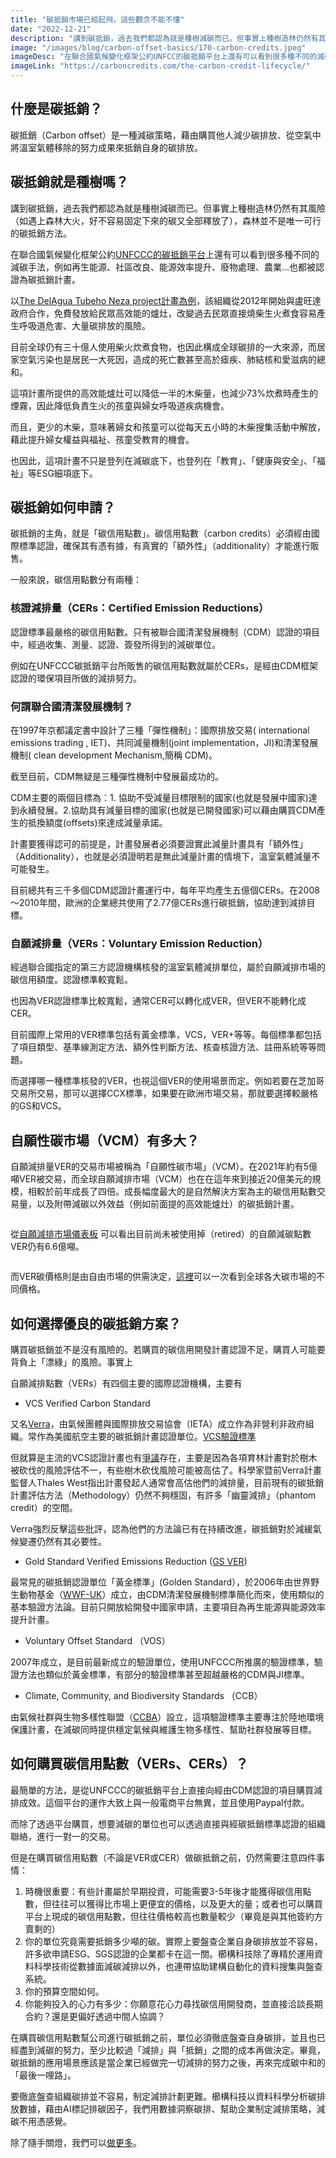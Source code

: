 ```yaml
---
title: "碳抵銷市場已經起飛，這些觀念不能不懂"
date: "2022-12-21"
description: "講到碳抵銷，過去我們都認為就是種樹減碳而已。但事實上種樹造林仍然有其風險，森林並不是唯一可行的碳抵銷方法。"
image: "/images/blog/carbon-offset-basics/170-carbon-credits.jpeg"
imageDesc: "在聯合國氣候變化框架公約UNFCC的碳抵銷平台上還有可以看到很多種不同的減碳手法，例如再生能源、社區改良、能源效率提升、廢物處理、農業...也都被認證為碳抵銷計畫。"
imageLink: "https://carboncredits.com/the-carbon-credit-lifecycle/"
---
```


<h2 id="什麼是碳抵銷？">什麼是碳抵銷？</h2>
<p>碳抵銷（Carbon offset）是一種減碳策略，藉由購買他人減少碳排放、從空氣中將溫室氣體移除的努力成果來抵銷自身的碳排放。</p>
<h2 id="碳抵銷就是種樹嗎？">碳抵銷就是種樹嗎？</h2>
<p>講到碳抵銷，過去我們都認為就是種樹減碳而已。但事實上種樹造林仍然有其風險（如遇上森林大火，好不容易固定下來的碳又全部釋放了），森林並不是唯一可行的碳抵銷方法。</p>
<p>在聯合國氣候變化框架公約<a href="https://offset.climateneutralnow.org/AllProjects">UNFCCC的碳抵銷平台</a>上還有可以看到很多種不同的減碳手法，例如再生能源、社區改良、能源效率提升、廢物處理、農業...也都被認證為碳抵銷計畫。</p>
<p>以<a href="https://offset.climateneutralnow.org/delagua-public-health-program-in-eastern-africa-9626-?searchResultsLink=%2FAllProjects">The DelAgua Tubeho Neza project計畫為例</a>，該組織從2012年開始與盧旺達政府合作，免費發放給民眾高效能的爐灶，改變過去民眾直接燒柴生火煮食容易產生呼吸道危害、大量碳排放的風險。</p>
<p>目前全球仍有三十億人使用柴火炊煮食物，也因此構成全球碳排的一大來源，而居家空氣污染也是居民一大死因，造成的死亡數甚至高於瘧疾、肺結核和愛滋病的總和。</p>
<p>這項計畫所提供的高效能爐灶可以降低一半的木柴量，也減少73%炊煮時產生的煙霧，因此降低負責生火的孩童與婦女呼吸道疾病機會。</p>
<p>而且，更少的木柴，意味著婦女和孩童可以從每天五小時的木柴搜集活動中解放，藉此提升婦女權益與福祉、孩童受教育的機會。</p>
<p>也因此，這項計畫不只是登列在減碳底下，也登列在「教育」、「健康與安全」、「福祉」等ESG細項底下。</p>
<h2 id="碳抵銷如何申請？">碳抵銷如何申請？</h2>
<p>碳抵銷的主角，就是「碳信用點數」。碳信用點數（carbon credits）必須經由國際標準認證，確保其有憑有據，有真實的「額外性」（additionality）才能進行販售。</p>
<p>一般來說，碳信用點數分有兩種：</p>
<h3 id="核證減排量-cers-certified-emission-reductions-">核證減排量（CERs：Certified Emission Reductions）</h3>
<p>認證標準最嚴格的碳信用點數。只有被聯合國清潔發展機制（CDM）認證的項目中，經過收集、測量、認證、簽發所得到的減碳單位。</p>
<p>例如在UNFCCC碳抵銷平台所販售的碳信用點數就屬於CERs，是經由CDM框架認證的環保項目所做的減排努力。</p>
<h3>何謂聯合國清潔發展機制？</h3>
<p>在1997年京都議定書中設計了三種「彈性機制」：國際排放交易( international emissions trading , IET)、共同減量機制(joint implementation，JI)和清潔發展機制( clean development Mechanism,簡稱 CDM)。</p>
<p>截至目前，CDM無疑是三種彈性機制中發展最成功的。</p>
<p>CDM主要的兩個目標為：1. 協助不受減量目標限制的國家(也就是發展中國家)達到永續發展。2.協助具有減量目標的國家(也就是已開發國家)可以藉由購買CDM產生的抵換額度(offsets)來達成減量承諾。</p>
<p>計畫要獲得認可的前提是，計畫發展者必須要證實此減量計畫具有「額外性」（Additionality），也就是必須證明若是無此減量計畫的情境下，溫室氣體減量不可能發生。</p>
<p>目前總共有三千多個CDM認證計畫運行中，每年平均產生五億個CERs。在2008～2010年間，歐洲的企業總共使用了2.77億CERs進行碳抵銷，協助達到減排目標。</p>
<h3 id="自願減排量-vers-voluntary-emission-reduction-">自願減排量（VERs：Voluntary Emission Reduction）</h3>
<p>經過聯合國指定的第三方認證機構核發的溫室氣體減排單位，屬於自願減排市場的碳信用額度。認證標準較寬鬆。</p>
<p>也因為VER認證標準比較寬鬆，通常CER可以轉化成VER，但VER不能轉化成CER。</p>
<p>目前國際上常用的VER標準包括有黃金標準，VCS，VER+等等。每個標準都包括了項目類型、基準線測定方法、額外性判斷方法、核查核證方法、註冊系統等等問題。</p>
<p>而選擇哪一種標準核發的VER，也視這個VER的使用場景而定。例如若要在芝加哥交易所交易，那可以選擇CCX標準，如果要在歐洲市場交易，那就要選擇較嚴格的GS和VCS。</p>
<h2 id="自願減排碳市場（VCM）有多大？">自願性碳市場（VCM）有多大？</h2>
<p>自願減排量VER的交易市場被稱為「自願性碳市場」（VCM）。在2021年約有5億噸VER被交易，而全球自願減排市場（VCM）也在在這年來到接近20億美元的規模，相較於前年成長了四倍。成長幅度最大的是自然解決方案為主的碳信用點數交易量，以及附帶減碳以外效益（例如前面提的高效能爐灶）的碳抵銷計畫。</p>
<p><img src="/images/blog/carbon-offset-basics/1.png" alt=""></p>
<p>從<a href="https://app.powerbi.com/view?r=eyJrIjoiNGI5ZDY1ZWUtZGU0NS00MWRmLWFkNjQtMTUyYTMxMTVjYWQyIiwidCI6IjUzYTRjNzZkLWI2MjUtNGFhNi1hMTAzLWQ0M2MyYzIxYTMxMiIsImMiOjl9&amp;pageName=ReportSection68c2510fa4171bdf82a9">自願減排市場儀表板</a> 可以看出目前尚未被使用掉（retired）的自願減碳點數VER仍有6.6億噸。</p>
<p><img src="/images/blog/carbon-offset-basics/2.png" alt=""></p>
<p>而VER碳價格則是由自由市場的供需決定，<a href="https://carboncredits.com/carbon-prices-today/">這裡</a>可以一次看到全球各大碳市場的不同價格。</p>
<h2 id="如何選擇優良的碳抵銷方案？">如何選擇優良的碳抵銷方案？</h2>
<p>購買碳抵銷並不是沒有風險的。若購買的碳信用開發計畫認證不足，購買人可能要背負上「漂綠」的風險。事實上</p>
<p>自願減排點數（VERs）有四個主要的國際認證機構，主要有</p>
<ul>
<li>VCS Verified Carbon Standard</li>
</ul>
<p>又名<a href="https://verra.org/">Verra</a>，由氣候團體與國際排放交易協會（IETA）成立作為非營利非政府組織。常作為美國航空主要的碳抵銷計畫認證單位。<a href="https://verra.org/wp-content/uploads/VCS-Standard_v4.3.pdf">VCS驗證標準</a> </p>
<p>但就算是主流的VCS認證計畫也有<a href="https://www.theguardian.com/environment/2021/may/04/carbon-offsets-used-by-major-airlines-based-on-flawed-system-warn-experts">爭議</a>存在，主要是因為各項育林計畫對於樹木被砍伐的風險評估不一，有些樹木砍伐風險可能被高估了。科學家暨前Verra計畫監督人Thales West指出計畫發起人通常會高估他們的減排量，目前現有的碳抵銷計畫評估方法（Methodology）仍然不夠穩固，有許多「幽靈減排」（phantom credit）的空間。</p>
<p>Verra強烈反擊這些批評，認為他們的方法論已有在持續改進，碳抵銷對於減緩氣候變遷仍然有其必要性。</p>
<ul>
<li>Gold Standard Verified Emissions Reduction (<a href="https://www.carbonfootprint.com/offsetprojects">GS VER</a>)</li>
</ul>
<p>最常見的碳抵銷認證單位「黃金標準」(Golden Standard），於2006年由世界野生動物基金（<a href="https://www.facebook.com/WWFUnitedKingdom/">WWF-UK</a>）成立，由CDM清潔發展機制標準簡化而來，使用類似的基本驗證方法論。目前只開放給開發中國家申請，主要項目為再生能源與能源效率提升計畫。</p>
<ul>
<li>Voluntary Offset Standard （VOS）</li>
</ul>
<p>2007年成立，是目前最新成立的驗證單位，使用UNFCCC所推廣的驗證標準，驗證方法也類似於黃金標準，有部分的驗證標準甚至超越嚴格的CDM與JI標準。</p>
<ul>
<li>Climate, Community, and Biodiversity Standards （CCB）</li>
</ul>
<p>由氣候社群與生物多樣性聯盟（<a href="https://www.climate-standards.org/">CCBA</a>）設立，這項驗證標準主要專注於陸地環境保護計畫，在減碳同時提供穩定氣候與維護生物多樣性、幫助社群發展等目標。</p>
<h2 id="如何購買碳信用點數（VERs、CERs）？">如何購買碳信用點數（VERs、CERs）？</h2>
<p>最簡單的方法，是從UNFCCC的碳抵銷平台上直接向經由CDM認證的項目購買減排成效。這個平台的運作大致上與一般電商平台無異，並且使用Paypal付款。</p>
<p>而除了透過平台購買，想要減碳的單位也可以透過直接與經碳抵銷標準認證的組織聯絡，進行一對一的交易。</p>
<p>但是在購買碳信用點數（不論是VER或CER）做碳抵銷之前，仍然需要注意四件事情：</p>
<ol>
<li>時機很重要：有些計畫屬於早期投資，可能需要3-5年後才能獲得碳信用點數，但往往可以獲得比市場上更便宜的價格，以及更大的量；或者也可以購買平台上現成的碳信用點數，但往往價格較高也數量較少（畢竟是與其他簽約方賣剩的）</li>
<li>你的單位究竟需要抵銷多少噸的碳。實際上要盤查企業自身碳排放並不容易，許多欲申請ESG、SGS認證的企業都卡在這一關。櫛構科技除了專精於運用資料科學技術從數據面減碳減排以外，也連帶協助建構自動化的資料搜集與盤查系統。</li>
<li>你的預算空間如何。</li>
<li>你能夠投入的心力有多少：你願意花心力尋找碳信用開發商，並直接洽談長期合約？還是更偏好透過中間人協調？</li>
</ol>
<p>在購買碳信用點數幫公司進行碳抵銷之前，單位必須徹底盤查自身碳排，並且也已經盡到減碳的努力，至少比較過「減排」與「抵銷」之間的成本再做決定。畢竟，碳抵銷的應用場景應該是當企業已經做完一切減排的努力之後，再來完成碳中和的「最後一哩路」。</p>
<p>要徹底盤查組織碳排並不容易，制定減排計劃更難。櫛構科技以資料科學分析碳排放數據，藉由AI標記排碳因子，我們用數據洞察碳排、幫助企業制定減排策略，減碳不用憑感覺。</p>
<p>除了隨手關燈，我們可以<a href="https://combogic.com/#contact">做更多</a>。 </p>


